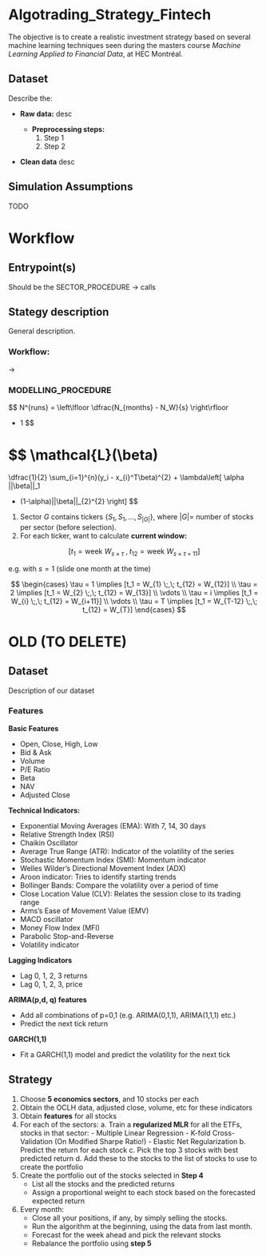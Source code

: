 # Algotrading_Strategy_Fintech
The objective is to create a realistic investment strategy based on several machine learning techniques seen during the masters course *Machine Learning Applied to Financial Data*, at HEC Montréal.

## Dataset 

Describe the: 
- **Raw data:** desc
    - **Preprocessing steps:** 
        1. Step 1 
        2. Step 2 

- **Clean data** desc

## Simulation Assumptions 

TODO 

# Workflow

## Entrypoint(s) 

Should be the SECTOR_PROCEDURE 
-> calls  

## Stategy description 

General description. 

### Workflow: 
-> 


### MODELLING_PROCEDURE

$$
N^{runs} = \left\lfloor 
    \dfrac{N_{months} - N_W}{s} 
\right\rfloor
+ 1
$$

$$
\mathcal{L}(\beta) 
= 
\dfrac{1}{2}
\sum_{i=1}^{n}(y_i - x_{i}^T\beta)^{2}
+ 
\lambda\left[
  \alpha ||\beta||_1 
  + (1-\alpha)||\beta||_{2}^{2}
\right]
$$

1. Sector $G$ contains tickers $\{S_1,S_1,\dots,  S_{|G|}\}$, where $|G|$= number of stocks per sector (before selection). 
2. For each ticker, want to calculate **current window:**

$$
\left[
  t_1 = \text{week } W_{s\times\tau}
  \;,\;
  t_{12} = \text{week } W_{s\times\tau + 11}
\right]
$$ 

e.g. with $s=1$ (slide one month at the time)

$$
\begin{cases}
\tau = 1 \implies [t_1 = W_{1} \;,\; t_{12} = W_{12}] \\ 
\tau = 2 \implies [t_1 = W_{2} \;,\; t_{12} = W_{13}] \\ 
\vdots \\ 
\tau = i \implies [t_1 = W_{i} \;,\; t_{12} = W_{i+11}] \\ 
\vdots \\ 
\tau = T \implies [t_1 = W_{T-12} \;,\; t_{12} = W_{T}]
\end{cases}
$$


# OLD (TO DELETE)

## Dataset 

Description of our dataset 

### Features 

**Basic Features**
- Open, Close, High, Low 
- Bid & Ask 
- Volume 
- P/E Ratio
- Beta 
- NAV 
- Adjusted Close 

**Technical Indicators:** 
- Exponential Moving Averages (EMA): With 7, 14, 30 days
- Relative Strength Index (RSI)
- Chaikin Oscillator
- Average True Range (ATR): Indicator of the volatility of the series
- Stochastic Momentum Index (SMI): Momentum indicator
- Welles Wilder’s Directional Movement Index (ADX)
- Aroon indicator: Tries to identify starting trends
- Bollinger Bands: Compare the volatility over a period of time
- Close Location Value (CLV): Relates the session close to its trading range
- Arms’s Ease of Movement Value (EMV)
- MACD oscillator
- Money Flow Index (MFI)
- Parabolic Stop-and-Reverse
- Volatility indicator


**Lagging Indicators** 
- Lag 0, 1, 2, 3 returns 
- Lag 0, 1, 2, 3, price

**ARIMA(p,d, q) features**
- Add all combinations of p=0,1 (e.g. ARIMA(0,1,1), ARIMA(1,1,1) etc.)
- Predict the next tick return 

**GARCH(1,1)** 
- Fit a GARCH(1,1) model and predict the volatility for the next tick 


## Strategy 

1. Choose **5 economics sectors**, and 10 stocks per each
2. Obtain the OCLH data, adjusted close, volume, etc for these indicators
3. Obtain **features** for all stocks
4. For each of the sectors:
    a. Train a **regularized MLR** for all the ETFs, stocks in that sector:
        - Multiple Linear Regression 
        - K-fold Cross-Validation (On Modified Sharpe Ratio!)
        - Elastic Net Regularization
    b. Predict the return for each stock 
    c. Pick the top 3 stocks with best predicted return 
    d. Add these to the stocks to the list of stocks to use to create the portfolio 
5. Create the portfolio out of the stocks selected in **Step 4** 
    - List all the stocks and the predicted returns 
    - Assign a proportional weight to each stock based on the forecasted expected return 
6. Every month: 
    - Close all your positions, if any, by simply selling the stocks. 
    - Run the algorithm at the beginning, using the data from last month. 
    - Forecast for the week ahead and pick the relevant stocks 
    - Rebalance the portfolio using **step 5**
